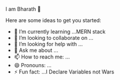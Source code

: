 I am Bharath 👋



Here are some ideas to get you started:


- 🌱 I’m currently learning ...MERN stack
- 👯 I’m looking to collaborate on ...
- 🤔 I’m looking for help with ...
- 💬 Ask me about ...
- 📫 How to reach me: ...
- 😄 Pronouns: ...
- ⚡ Fun fact: ...I Declare Variables not Wars


